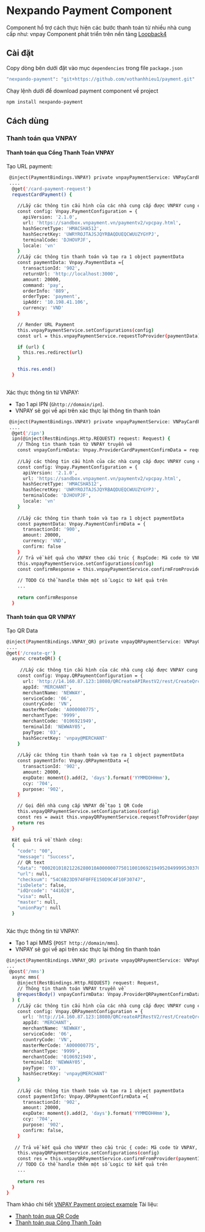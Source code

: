 # Nexpando Payment Component

Component hổ trợ cách thực hiện các bước thanh toán từ nhiều nhà cung cấp như: vnpay
Component phát triển trên nền tảng [Loopback4](https://loopback.io/doc/en/lb4)

## Cài đặt
Copy dòng bên dưới đặt vào mục `dependencies` trong file `package.json`
```sh
"nexpando-payment": "git+https://github.com/vothanhhieu1/payment.git"
```
Chạy lệnh dưới để download payment component về project
```sh
npm install nexpando-payment
```
## Cách dùng

### Thanh toán qua VNPAY

#### Thanh toán qua Cổng Thanh Toán VNPAY

Tạo URL payment:
```sh
 @inject(PaymentBindings.VNPAY) private vnpayPaymentService: VNPayCardPaymentService
 ....
  @get('/card-payment-request')
  requestCardPayment() {
    
    //Lấy các thông tin cấu hình của các nhà cung cấp được VNPAY cung cấp và tạo ra 1 object config
    const config: Vnpay.PaymentConfiguration = {
      apiVersion: '2.1.0',
      url: 'https://sandbox.vnpayment.vn/paymentv2/vpcpay.html',
      hashSecretType: 'HMACSHA512',
      hashSecretKey: 'UWRYROJTAJSJQYRBAQDUEQCWUUZYGYPJ',
      terminalCode: 'DJHOVPJF',
      locale: 'vn'
    }
    //Lấy các thông tin thanh toán và tạo ra 1 object paymentData
    const paymentData: Vnpay.PaymentData ={
      transactionId: '902',
      returnUrl: 'http://localhost:3000',
      amount: 20000,
      command: 'pay',
      orderInfo: '889',
      orderType: 'payment',
      ipAddr: '10.198.41.106',
      currency: 'VND'
    }

    // Render URL Payment
    this.vnpayPaymentService.setConfigurations(config)
    const url = this.vnpayPaymentService.requestToProvider(paymentData)

    if (url) {
      this.res.redirect(url)
    }

    this.res.end()
  }
 
```

Xác thực thông tin từ VNPAY:

- Tạo 1 api IPN (`Ghttp://domain/ipn`).
- VNPAY sẽ gọi về api trên xác thực lại thông tin thanh toán

```sh
 @inject(PaymentBindings.VNPAY) private vnpayPaymentService: VNPayCardPaymentService
 ....
  @get('/ipn')
  ipn(@inject(RestBindings.Http.REQUEST) request: Request) {
    // Thông tin thanh toán từ VNPAY truyền vê
    const vnpayConfirmData: Vnpay.ProviderCardPaymentConfirmData = request.query
    
    //Lấy các thông tin cấu hình của các nhà cung cấp được VNPAY cung cấp và tạo ra 1 object config
    const config: Vnpay.PaymentConfiguration = {
      apiVersion: '2.1.0',
      url: 'https://sandbox.vnpayment.vn/paymentv2/vpcpay.html',
      hashSecretType: 'HMACSHA512',
      hashSecretKey: 'UWRYROJTAJSJQYRBAQDUEQCWUUZYGYPJ',
      terminalCode: 'DJHOVPJF',
      locale: 'vn'
    }
    
    //Lấy các thông tin thanh toán và tạo ra 1 object paymentData
    const paymentData: Vnpay.PaymentConfirmData = {
      transactionId: '900',
      amount: 20000,
      currency: 'VND',
      confirm: false
    }
    // Trả về kết quả cho VNPAY theo cấu trúc { RspCode: Mã code từ VNPAY, Message: str}
    this.vnpayPaymentService.setConfigurations(config)
    const confirmResponse = this.vnpayPaymentService.confirmFromProvider(paymentData, vnpayConfirmData)
    
    // TODO Có thể handle thêm một số Logic từ kết quả trên
    ...
    
    return confirmResponse
  }
```
#### Thanh toán qua QR VNPAY

Tạo QR Data

```sh
@inject(PaymentBindings.VNPAY_QR) private vnpayQRPaymentService: VNPayQRPaymentService
....
@get('/create-qr')
  async createQR() {
  
     //Lấy các thông tin cấu hình của các nhà cung cấp được VNPAY cung cấp và tạo ra 1 object config
    const config: Vnpay.QRPaymentConfiguration = {
      url: 'http://14.160.87.123:18080/QRCreateAPIRestV2/rest/CreateQrcodeApi/createQrcode',
      appId: 'MERCHANT',
      merchantName: 'NEWWAY',
      serviceCode: '06',
      countryCode: 'VN',
      masterMerCode: 'A000000775',
      merchantType: '9999',
      merchantCode: '0106921949',
      terminalId: 'NEWWAY05',
      payType: '03',
      hashSecretKey: 'vnpay@MERCHANT'
    }
    
    //Lấy các thông tin thanh toán và tạo ra 1 object paymentData
    const paymentInfo: Vnpay.QRPaymentData ={
      transactionId: '902',
      amount: 20000,
      expDate: moment().add(2, 'days').format('YYMMDDHHmm'),
      ccy: '704',
      purpose: '902',
    }

    // Gọi đến nhà cung cấp VNPAY để tạo 1 QR Code
    this.vnpayQRPaymentService.setConfigurations(config)
    const res = await this.vnpayQRPaymentService.requestToProvider(paymentInfo)
    return res
  }
  
  Kết quả trả về thành công:
  {
    "code": "00",
    "message": "Success",
    // QR text
    "data": "00020101021226280010A000000775011001069219495204999953037045405200005802VN5906NEWWAY6005HANOI624401039020314NEWWAY OFFLINE0708NEWWAY050803902630406FA",
    "url": null,
    "checksum": "54C6B23D974F0FFE150D9C4F10F30747",
    "isDelete": false,
    "idQrcode": "441028",
    "visa": null,
    "master": null,
    "unionPay": null
  }
  
```
Xác thực thông tin từ VNPAY:

- Tạo 1 api MMS (`POST http://domain/mms`).
- VNPAY sẽ gọi về api trên xác thực lại thông tin thanh toán

```sh
@inject(PaymentBindings.VNPAY_QR) private vnpayQRPaymentService: VNPayQRPaymentService
...
 @post('/mms')
  async mms(
    @inject(RestBindings.Http.REQUEST) request: Request,
    // Thông tin thanh toán VNPAY truyền về
    @requestBody() vnpayConfirmData: Vnpay.ProviderQRPaymentConfirmData
  ) {
    //Lấy các thông tin cấu hình của các nhà cung cấp được VNPAY cung cấp và tạo ra 1 object config
    const config: Vnpay.QRPaymentConfiguration = {
      url: 'http://14.160.87.123:18080/QRCreateAPIRestV2/rest/CreateQrcodeApi/createQrcode',
      appId: 'MERCHANT',
      merchantName: 'NEWWAY',
      serviceCode: '06',
      countryCode: 'VN',
      masterMerCode: 'A000000775',
      merchantType: '9999',
      merchantCode: '0106921949',
      terminalId: 'NEWWAY05',
      payType: '03',
      hashSecretKey: 'vnpay@MERCHANT'
    }
    
    //Lấy các thông tin thanh toán và tạo ra 1 object paymentData
    const paymentInfo: Vnpay.QRPaymentConfirmData ={
      transactionId: '902',
      amount: 20000,
      expDate: moment().add(2, 'days').format('YYMMDDHHmm'),
      ccy: '704',
      purpose: '902',
      confirm: false,
    }
    
   // Trả về kết quả cho VNPAY theo cấu trúc { code: Mã code từ VNPAY, message: str, data?: }
    this.vnpayQRPaymentService.setConfigurations(config)
    const res = this.vnpayQRPaymentService.confirmFromProvider(paymentInfo, vnpayConfirmData)
    // TODO Có thể handle thêm một số Logic từ kết quả trên
    ...
    
    return res
  }
}
```

Tham khảo chi tiết [VNPAY Payment project example](https://github.com/vothanhhieu1/vnpay-payment-example)
Tài liệu:
- [Thanh toán qua QR Code](https://s3.us-west-2.amazonaws.com/secure.notion-static.com/73b902ba-08d2-40a4-995f-91b9a090052c/VIE_Tai_lieu_ket_noi_VNPAYQR.pdf?X-Amz-Algorithm=AWS4-HMAC-SHA256&X-Amz-Content-Sha256=UNSIGNED-PAYLOAD&X-Amz-Credential=AKIAT73L2G45EIPT3X45%2F20220524%2Fus-west-2%2Fs3%2Faws4_request&X-Amz-Date=20220524T021554Z&X-Amz-Expires=86400&X-Amz-Signature=65c8250ff3e0327e3b79f9d16d83187d1c6ea1270e6ab904e4d8d5951c5f2fb6&X-Amz-SignedHeaders=host&response-content-disposition=filename%20%3D%22%255BVIE%255D%2520Tai%2520lieu%2520ket%2520noi%2520VNPAYQR.pdf%22&x-id=GetObject)
- [Thanh toán qua Công Thanh Toán](https://sandbox.vnpayment.vn/apis/docs/thanh-toan-pay/pay.html)
